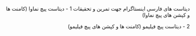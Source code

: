 <div dir="rtl">
دیتاست های فارسی اینستاگرام جهت تمرین و تحقیقات
1 - دیتاست پیچ نماوا
(کامنت ها و کپشن های پیچ نماوا)

 2 - دیتاست پیچ فیلیمو
(کامنت ها و کپشن های پیچ فیلیمو)



</div>